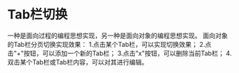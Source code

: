 # Tab栏切换
一种是面向过程的编程思想实现，另一种是面向对象的编程思想实现。
面向对象的Tab栏分页切换实现效果：
1.点击某个Tab栏，可以实现切换效果；
2.点击"+"按钮，可以添加一个新的Tab栏；
3.点击"x"按钮，可以删除当前Tab栏；
4.双击某个Tab栏或Tab栏内容，可以对其进行编辑。
